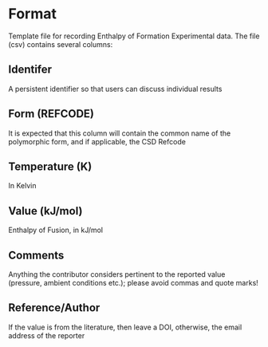 # Format

Template file for recording Enthalpy of Formation Experimental data. The file (csv) contains several columns:

## Identifer

A persistent identifier so that users can discuss individual results

## Form (REFCODE)

It is expected that this column will contain the common name of the polymorphic form, and if applicable, the CSD Refcode

## Temperature (K)

In Kelvin

## Value (kJ/mol)

Enthalpy of Fusion, in kJ/mol

## Comments

Anything the contributor considers pertinent to the reported value (pressure, ambient conditions etc.); please avoid commas and quote marks!

## Reference/Author

If the value is from the literature, then leave a DOI, otherwise, the email address of the reporter
